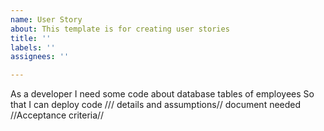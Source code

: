 ```yaml
---
name: User Story
about: This template is for creating user stories
title: ''
labels: ''
assignees: ''

---
```


As a developer
I need some code about database tables of employees
So that I can deploy code
/// details and assumptions//
document needed
//Acceptance criteria//
